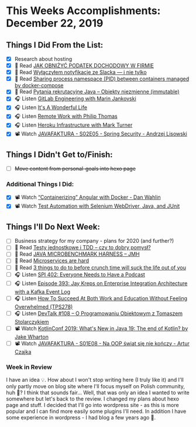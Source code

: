 # This Weeks Accomplishments: December 22, 2019

## Things I Did From the List:

- [x] Research about hosting
- [x] 📗 Read [JAK OBNIŻYĆ PODATEK DOCHODOWY W FIRMIE](https://paweldobrzanski.pl/jak-obnizyc-podatek-dochodowy-w-firmie/)
- [x] 📗 Read [Wyłączyłem notyfikacje ze Slacka — i nie tylko](http://pkubowicz.pl/wylaczylem-notyfikacje-ze-slacka-i-nie-tylko/)
- [x] 📗 Read [Sharing process namespace (PID) between containers managed by docker-compose](https://devolution.tech/sharing-process-namespace-pid-between-containers-managed-by-docker-compose/)
- [x] 📗 Read [Pytania rekrutacyjne Java – Obiekty niezmienne (immutable)](http://nullpointerexception.pl/pytania-rekrutacyjne-java-obiekty-niezmienne-immutable/)
- [x] 🎧 Listen [GitLab Engineering with Marin Jankovski](https://softwareengineeringdaily.com/2019/12/13/gitlab-engineering-with-marin-jankovski/)
- [x] 🎧 Listen [It's A Wonderful Life](https://youtu.be/xWXoBy-4_Q4)
- [x] 🎧 Listen [Remote Work with Philip Thomas](https://softwareengineeringdaily.com/2019/12/10/remote-work-with-philip-thomas/)
- [x] 🎧 Listen [Heroku Infrastructure with Mark Turner](https://softwareengineeringdaily.com/2019/12/04/heroku-infrastructure-with-mark-turner/)
- [x] 📽️ Watch [JAVAFAKTURA - S02E05 - Spring Security - Andrzej Lisowski](https://youtu.be/hR08iMAy94Y)

## Things I Didn't Get to/Finish:

- [ ] ~~Move content from personal-goals into hexo page~~

### Additional Things I Did:

- [x] 📽️ Watch [“Containerizing” Angular with Docker - Dan Wahlin](https://youtu.be/cLT7eUWKZpg)
- [x] 📽️ Watch [Test Automation with Selenium WebDriver, Java, and JUnit](https://youtu.be/zySNX9_bbr8)

## Things I'll Do Next Week:

- [ ] Business strategy for my company - plans for 2020 (and further?)
- [ ] 📗 Read [Testy jednostkowe i TDD – czy to dobry pomysł?](http://nullpointerexception.pl/testy-jednostkowe-i-tdd-czy-to-dobry-pomysl/)
- [ ] 📗 Read [JAVA MICROBENCHMARK HARNESS – JMH](https://javaleader.pl/2019/12/12/java-microbenchmark-harness-jmh/)
- [ ] 📗 Read [Microservices are hard](https://blog.pchudzik.com/201912/microservices-are-hard/)
- [ ] 📗 Read [3 things to do to before crunch time will suck the life out of you](https://puradawid.pro/working/3-things-to-do-before-crunch-time-will-suck-the-life-out-of-you.html)
- [ ] 🎧 Listen [SPI 402: Everyone Needs to Have a Podcast](https://www.smartpassiveincome.com/podcasts/everyone-needs-to-have-a-podcast/)
- [ ] 🎧 Listen [Episode 393: Jay Kreps on Enterprise Integration Architecture with a Kafka Event Log](https://www.se-radio.net/2019/12/episode-393-jay-kreps-on-enterprise-integration-architecture-with-a-kafka-event-log/)
- [ ] 🎧 Listen [How To Succeed At Both Work and Education Without Feeling Overwhelmed (TPS278)](http://www.asianefficiency.com/podcast/278-overwhelm/)
- [ ] 🎧 Listen [DevTalk #108 – O Programowaniu Obiektowym z Tomaszem Stolarczykiem](https://devstyle.pl/2019/12/16/devtalk-108-o-programowaniu-obiektowym-z-tomaszem-stolarczykiem/)
- [ ] 📽️ Watch [KotlinConf 2019: What's New in Java 19: The end of Kotlin? by Jake Wharton](https://youtu.be/te3OU9fxC8U)
- [ ] 📽️ Watch [JAVAFAKTURA - S01E08 - Na OOP świat się nie kończy - Artur Czajka](https://youtu.be/xRuoH0Nq43A)

### Week in Review
I have an idea 💡. How about I won't stop writing here (I truly like it) and I'll only partly move on blog site where I'll focus myself on Polish community, huh 🤔? I think that sounds fair... Well, that was only an idea I wanted to write somewhere but let's back to the review. I changed my plans about hexo page and stuff. I decided that I'll go into wordpress site - as this is more popular and I can find more easily some plugins I'll need. In addition I have some experience in wordpress - I had blog a few years ago 🤫.
